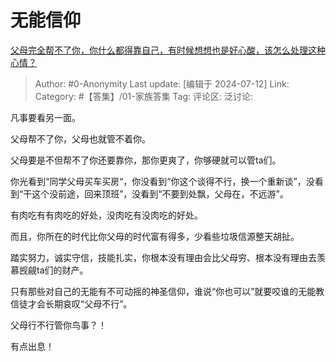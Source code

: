 # 无能信仰
[父母完全帮不了你，你什么都得靠自己，有时候想想也是好心酸，该怎么处理这种心情？](https://www.zhihu.com/question/28719593/answer/3555896867)

> Author: #0-Anonymity
> Last update: [编辑于 2024-07-12]
> Link:
> Category: #【答集】/01-家族答集 
> Tag: 
> 评论区:
> 泛讨论:

凡事要看另一面。

父母帮不了你，父母也就管不着你。

父母要是不但帮不了你还要靠你，那你更爽了，你够硬就可以管ta们。

你光看到“同学父母买车买房“，你没看到“你这个谈得不行，换一个重新谈”，没看到“干这个没前途，回来顶班”，没看到“不要到处飘，父母在，不远游”。

有肉吃有有肉吃的好处，没肉吃有没肉吃的好处。

而且，你所在的时代比你父母的时代富有得多，少看些垃圾信源整天胡扯。

踏实努力，诚实守信，技能扎实，你根本没有理由会比父母穷、根本没有理由去羡慕觊觎ta们的财产。

只有那些对自己的无能有不可动摇的神圣信仰，谁说“你也可以”就要咬谁的无能教信徒才会长期哀叹“父母不行”。

父母行不行管你鸟事？！

有点出息！